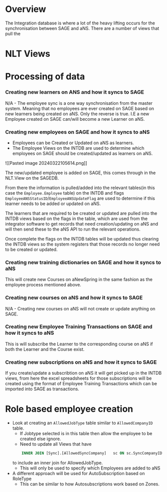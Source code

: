 
# Overview 
The Integration database is where a lot of the heavy lifting occurs for the synchronisation between SAGE and aNS. 
There are a number of views that pull the 

# NLT Views

# Processing of data

### Creating new learners on ANS and how it syncs to SAGE
N/A - The employee sync is a one way synchronisation from the master system. Meaning that no employees are ever created on SAGE based on new learners being created on aNS.
Only the reverse is true. I.E a new Employee created on SAGE can/will become a new Learner on aNS. 
### Creating new employees on SAGE and how it syncs to aNS
- Employees can be Created or Updated on aNS as learners. 
- The Employee Views on the INTDB are used to determine which employees on SAGE should be created/updated as learners on aNS.

![[Pasted image 20240322105614.png]]

The new/updated employee is added on SAGE, this comes through in the NLT.View on the SAGEDB. 

From there the information is pulled/added into the relevant tables(in this case the `Employee.Employee` table) on the INTDB and flags `EmployeeANSStatusID`/`EmployeeANSUpdateFlag` are used to determine if this learner needs to be added or updated on aNS. 

The learners that are required to be created or updated are pulled into the INTDB views based on the flags in the table, which are used from the integrator software to get records that need creation/updating on aNS and will then send these to the aNS API to run the relevant operations. 

Once complete the flags on the INTDB tables will be updated thus clearing the INTDB views so the system registers that those records no longer need to be created or updated. 

### Creating new training dictionaries on SAGE and how it syncs to aNS
 This will create new Courses on aNewSpring in the same fashion as the employee process mentioned above. 
### Creating new courses on aNS and how it syncs to SAGE
N/A - Creating new courses on aNS will not create or update anything on SAGE. 

### Creating new Employee Training Transactions on SAGE and how it syncs to aNS
This is will subscribe the Learner to the corresponding course on aNS if both the Learner and the Course exist.

### Creating new subscriptions on aNS and how it syncs to SAGE
If you create/update a subscribtion on aNS it will get picked up in the INTDB views, from here the excel spreadsheets for those subscriptions will be created using the format of Employee Training Transactions which can be imported into SAGE as transactions. 

# Role based employee creation
- Look at creating an `AllowedJobType` table similar to `AllowedCompanyID` table. 
	- If Jobtype selected is in this table then allow the employee to be created else ignore. 
	- Need to update all Views that have 
	```sql
		INNER JOIN [Sync].[AllowedSyncCompany]   sc ON sc.SyncCompanyID = SE.CompanyID   /* Added */
	```
	to include an inner join for AllowedJobType. 
	- This will only be used to specify which Employees are added to aNS
- A different approach will be used for AutoSubscription based on RoleType
	- This can be similar to how Autosubscriptions work based on Zones. 


